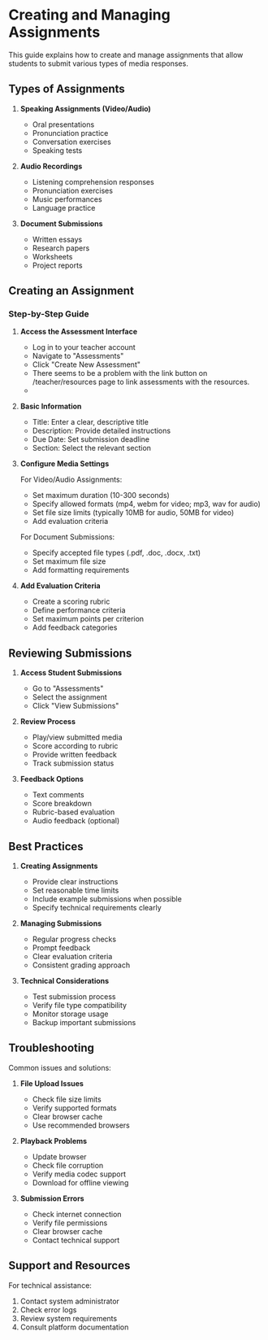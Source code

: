# Creating and Managing Assignments

This guide explains how to create and manage assignments that allow students to submit various types of media responses.

## Types of Assignments

1. **Speaking Assignments (Video/Audio)**
   - Oral presentations
   - Pronunciation practice
   - Conversation exercises
   - Speaking tests

2. **Audio Recordings**
   - Listening comprehension responses
   - Pronunciation exercises
   - Music performances
   - Language practice

3. **Document Submissions**
   - Written essays
   - Research papers
   - Worksheets
   - Project reports

## Creating an Assignment

### Step-by-Step Guide

1. **Access the Assessment Interface**
   - Log in to your teacher account
   - Navigate to "Assessments"
   - Click "Create New Assessment"
   * There seems to be a problem with the link button on  /teacher/resources page to link assessments with the resources.
   * 

2. **Basic Information**
   - Title: Enter a clear, descriptive title
   - Description: Provide detailed instructions
   - Due Date: Set submission deadline
   - Section: Select the relevant section

3. **Configure Media Settings**
   
   For Video/Audio Assignments:
   - Set maximum duration (10-300 seconds)
   - Specify allowed formats (mp4, webm for video; mp3, wav for audio)
   - Set file size limits (typically 10MB for audio, 50MB for video)
   - Add evaluation criteria

   For Document Submissions:
   - Specify accepted file types (.pdf, .doc, .docx, .txt)
   - Set maximum file size
   - Add formatting requirements

4. **Add Evaluation Criteria**
   - Create a scoring rubric
   - Define performance criteria
   - Set maximum points per criterion
   - Add feedback categories

## Reviewing Submissions

1. **Access Student Submissions**
   - Go to "Assessments"
   - Select the assignment
   - Click "View Submissions"

2. **Review Process**
   - Play/view submitted media
   - Score according to rubric
   - Provide written feedback
   - Track submission status

3. **Feedback Options**
   - Text comments
   - Score breakdown
   - Rubric-based evaluation
   - Audio feedback (optional)

## Best Practices

1. **Creating Assignments**
   - Provide clear instructions
   - Set reasonable time limits
   - Include example submissions when possible
   - Specify technical requirements clearly

2. **Managing Submissions**
   - Regular progress checks
   - Prompt feedback
   - Clear evaluation criteria
   - Consistent grading approach

3. **Technical Considerations**
   - Test submission process
   - Verify file type compatibility
   - Monitor storage usage
   - Backup important submissions

## Troubleshooting

Common issues and solutions:
1. **File Upload Issues**
   - Check file size limits
   - Verify supported formats
   - Clear browser cache
   - Use recommended browsers

2. **Playback Problems**
   - Update browser
   - Check file corruption
   - Verify media codec support
   - Download for offline viewing

3. **Submission Errors**
   - Check internet connection
   - Verify file permissions
   - Clear browser cache
   - Contact technical support

## Support and Resources

For technical assistance:
1. Contact system administrator
2. Check error logs
3. Review system requirements
4. Consult platform documentation 